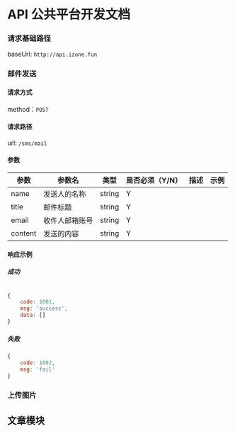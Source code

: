 # API 公共平台开发文档

### 请求基础路径

baseUrl: ``http://api.izone.fun``

### 邮件发送

#### 请求方式

method：``POST``

#### 请求路径

url: ``/sms/mail``

#### 参数

| 参数 | 参数名 |  类型 | 是否必须（Y/N） | 描述 | 示例 |
| ------- | ------- |------- | ------- |------- | ------- |
|    name     |     发送人的名称    |	string	|    Y     |         |
|    title     |   邮件标题      |	string	|     Y    |         |
|    email     |   收件人邮箱账号      |	string	|    Y     |         |
|    content     |   发送的内容      |	string	|     Y    |         |


#### 响应示例

##### 成功


````js

{
	code: 1001,
	msg: 'success',
	data: []
}


````

##### 失败
````js
{
	code: 1002,
	msg: 'fail'
}

````

### 上传图片


## 文章模块